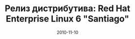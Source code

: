 ---
layout: post
title: "Релиз дистрибутива: Red Hat Enterprise Linux 6 \"Santiago\""
date: 2010-11-10   
---